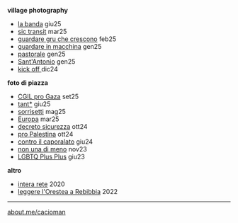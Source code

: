 **village photography**
- [la banda](https://cacioman.github.io/t6x6-008.html) giu25
- [sic transit](https://cacioman.github.io/t6x6-003.html) mar25
- [guardare gru che crescono](https://cacioman.github.io/t6x6-011.html) feb25
- [guardare in macchina](https://cacioman.github.io/t6x6-006.html) gen25  
- [pastorale](https://cacioman.github.io/t6x6-002.html) gen25
- [Sant'Antonio](https://cacioman.github.io/t6x6-101.html) gen25
- [kick off ](https://cacioman.github.io/t6x6-001.html) dic24 

  
**foto di piazza**  
- [CGIL pro Gaza](https://cacioman.github.io/perpiazze08.html) set25
- [tant*](https://cacioman.github.io/perpiazze07.html)  giu25
- [sorrisetti](https://cacioman.github.io/perpiazze06.html) mag25
- [Europa](https://cacioman.github.io/perpiazze05.html) mar25
- [decreto sicurezza](https://cacioman.github.io/perpiazze04.html) ott24  
- [pro Palestina](https://cacioman.github.io/perpiazze03.html) ott24  
- [contro il caporalato](https://cacioman.github.io/perpiazze02.html) giu24  
- [non una di meno](https://cacioman.github.io/perpiazze01.html) nov23
- [LGBTQ Plus Plus](https://cacioman.github.io/LGTBplusplus.html) giu23

**altro**  
- [intera rete](https://cacioman.github.io/interarete.html) 2020
- [leggere l'Orestea a Rebibbia](https://cacioman.github.io/LeggereOresteaRebibbia.pdf)  2022

---  
[about.me/cacioman](https://about.me/cacioman) 
